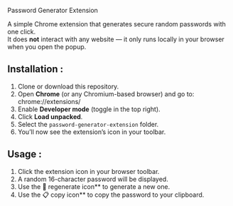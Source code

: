 Password Generator Extension

A simple Chrome extension that generates secure random passwords with one click.  
It does **not** interact with any website — it only runs locally in your browser when you open the popup.  

## Installation : 
1. Clone or download this repository.
2. Open **Chrome** (or any Chromium-based browser) and go to: chrome://extensions/
3. Enable **Developer mode** (toggle in the top right).
4. Click **Load unpacked**.
5. Select the `password-generator-extension` folder.
6. You’ll now see the extension’s icon in your toolbar.

## Usage : 
1. Click the extension icon in your browser toolbar.
2. A random 16-character password will be displayed.
3. Use the 🔄 regenerate icon** to generate a new one.
4. Use the 📋 copy icon** to copy the password to your clipboard.

